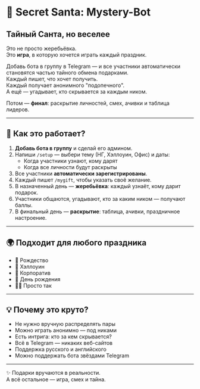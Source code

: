 # 🎄 Secret Santa: Mystery-Bot


## Тайный Санта, но веселее

Это не просто жеребьёвка.  
Это **игра**, в которую хочется играть каждый праздник.

Добавь бота в группу в Telegram — и все участники автоматически становятся частью тайного обмена подарками.  
Каждый пишет, что хочет получить.  
Каждый получает анонимного "подопечного".  
А ещё — угадывает, кто скрывается за каждым ником.

Потом — **финал**: раскрытие личностей, смех, ачивки и таблица лидеров.

---

## 🎯 Как это работает?

1. **Добавь бота в группу** и сделай его админом.
2. Напиши `/setup` — выбери тему (НГ, Хэллоуин, Офис) и даты:
   - Когда участники узнают, кому дарят
   - Когда все личности будут раскрыты
3. Все участники **автоматически зарегистрированы**.
4. Каждый пишет `/mygift`, чтобы указать своё желание.
5. В назначенный день — **жеребьёвка**: каждый узнаёт, кому дарит подарок.
6. Участники общаются, угадывают, кто за каким ником — получают баллы.
7. В финальный день — **раскрытие**: таблица, ачивки, праздничное настроение.

---

## 🌍 Подходит для любого праздника

- 🎄 Рождество
- 🎃 Хэллоуин
- 👔 Корпоратив
- 🎉 День рождения
- 🧙‍♂️ Просто так

---

## 💡 Почему это круто?

- Не нужно вручную распределять пары
- Можно играть анонимно — под никами
- Есть интрига: кто за кем скрывается?
- Всё в Telegram — никаких веб-сайтов
- Поддержка русского и английского
- Можно поддержать бота звёздами Telegram

---

✨ Подарки вручаются в реальности.  
А всё остальное — игра, смех и тайна.